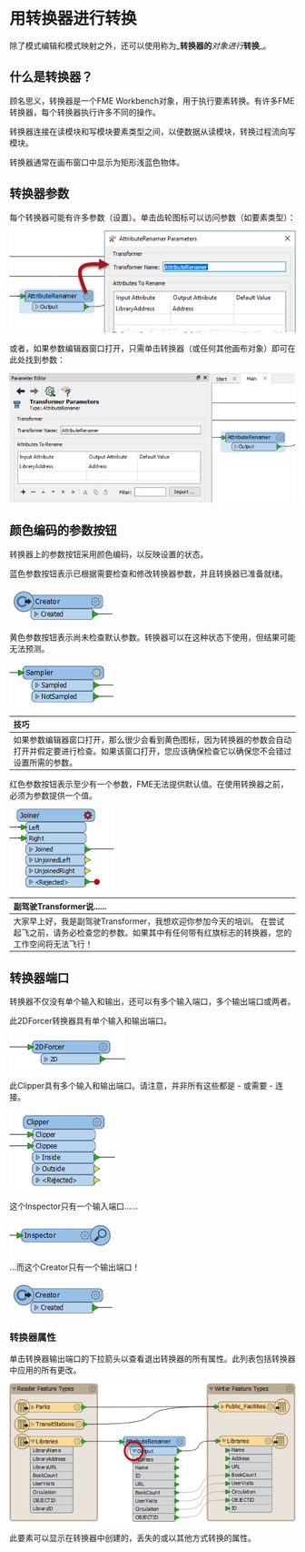 # 用转换器进行转换

除了模式编辑和模式映射之外，还可以使用称为_**转换器的**_对象进行_**转换**_。

## 什么是转换器？

顾名思义，转换器是一个FME Workbench对象，用于执行要素转换。有许多FME转换器，每个转换器执行许多不同的操作。

转换器连接在读模块和写模块要素类型之间，以便数据从读模块，转换过程流向写模块。

转换器通常在画布窗口中显示为矩形浅蓝色物体。

## 转换器参数

每个转换器可能有许多参数（设置）。单击齿轮图标可以访问参数（如要素类型）：

[![](../../.gitbook/assets/img2.017.transformeroncanvas.png)](https://github.com/safesoftware/FMETraining/blob/Desktop-Basic-2018/DesktopBasic2Transformation/Images/Img2.017.TransformerOnCanvas.png)

或者，如果参数编辑器窗口打开，只需单击转换器（或任何其他画布对象）即可在此处找到参数：

[![](../../.gitbook/assets/img2.018.transformerparameterswindow.png)](https://github.com/safesoftware/FMETraining/blob/Desktop-Basic-2018/DesktopBasic2Transformation/Images/Img2.018.TransformerParametersWindow.png)

## 颜色编码的参数按钮

转换器上的参数按钮采用颜色编码，以反映设置的状态。

蓝色参数按钮表示已根据需要检查和修改转换器参数，并且转换器已准备就绪。

[![](../../.gitbook/assets/img2.019.transformerbluebutton%20%281%29.png)](https://github.com/safesoftware/FMETraining/blob/Desktop-Basic-2018/DesktopBasic2Transformation/Images/Img2.019.TransformerBlueButton.png)

黄色参数按钮表示尚未检查默认参数。转换器可以在这种状态下使用，但结果可能无法预测。

[![](../../.gitbook/assets/img2.020.transformeryellowbutton.png)](https://github.com/safesoftware/FMETraining/blob/Desktop-Basic-2018/DesktopBasic2Transformation/Images/Img2.020.TransformerYellowButton.png)

|  技巧 |
| :--- |
|  如果参数编辑器窗口打开，那么很少会看到黄色图标，因为转换器的参数会自动打开并假定要进行检查。如果该窗口打开，您应该确保检查它以确保您不会错过设置所需的参数。 |

红色参数按钮表示至少有一个参数，FME无法提供默认值。在使用转换器之前，必须为参数提供一个值。

[![](../../.gitbook/assets/img2.021.transformerredbutton.png)](https://github.com/safesoftware/FMETraining/blob/Desktop-Basic-2018/DesktopBasic2Transformation/Images/Img2.021.TransformerRedButton.png)

|  副驾驶Transformer说...... |
| :--- |
|  大家早上好，我是副驾驶Transformer，我想欢迎你参加今天的培训。  在尝试起飞之前，请务必检查您的参数。如果其中有任何带有红旗标志的转换器，您的工作空间将无法飞行！ |

## 转换器端口

转换器不仅没有单个输入和输出，还可以有多个输入端口，多个输出端口或两者。

此2DForcer转换器具有单个输入和输出端口。

[![](../../.gitbook/assets/img2.022.transformersingleinputoutput.png)](https://github.com/safesoftware/FMETraining/blob/Desktop-Basic-2018/DesktopBasic2Transformation/Images/Img2.022.TransformerSingleInputOutput.png)

此Clipper具有多个输入和输出端口。请注意，并非所有这些都是 - 或需要 - 连接。

[![](../../.gitbook/assets/img2.023.transformermultiinputoutput.png)](https://github.com/safesoftware/FMETraining/blob/Desktop-Basic-2018/DesktopBasic2Transformation/Images/Img2.023.TransformerMultiInputOutput.png)

这个Inspector只有一个输入端口......

[![](../../.gitbook/assets/img2.024.transformeroneinput.png)](https://github.com/safesoftware/FMETraining/blob/Desktop-Basic-2018/DesktopBasic2Transformation/Images/Img2.024.TransformerOneInput.png)

...而这个Creator只有一个输出端口！

[![](../../.gitbook/assets/img2.019.transformerbluebutton.png)](https://github.com/safesoftware/FMETraining/blob/Desktop-Basic-2018/DesktopBasic2Transformation/Images/Img2.019.TransformerBlueButton.png)

### 转换器属性

单击转换器输出端口的下拉箭头以查看退出转换器的所有属性。此列表包括转换器中应用的所有更改。

[![](../../.gitbook/assets/img2.025.attributesontransformerport.png)](https://github.com/safesoftware/FMETraining/blob/Desktop-Basic-2018/DesktopBasic2Transformation/Images/Img2.025.AttributesOnTransformerPort.png)

此要素可以显示在转换器中创建的，丢失的或以其他方式转换的属性。

